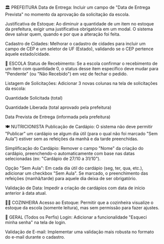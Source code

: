 🏛️ PREFEITURA
Data de Entrega: Incluir um campo de "Data de Entrega Prevista" no momento da aprovação da solicitação da escola.

Justificativa de Estoque: Ao diminuir a quantidade de um item no estoque da prefeitura, exigir uma justificativa obrigatória em um modal. O sistema deve salvar quem, quando e por que a alteração foi feita.

Cadastro de Cidades: Melhorar o cadastro de cidades para incluir um campo de CEP e um seletor de UF (Estado), validando se o CEP pertence àquele estado/cidade.

🏫 ESCOLA
Status de Recebimento: Se a escola confirmar o recebimento de um item com quantidade 0, o status desse item específico deve mudar para "Pendente" (ou "Não Recebido") em vez de fechar o pedido.

Listagem de Solicitações: Adicionar 3 novas colunas na tela de solicitações da escola:

Quantidade Solicitada (total)

Quantidade Liberada (total aprovado pela prefeitura)

Data Prevista de Entrega (informada pela prefeitura)

🍽️ NUTRICIONISTA
Publicação de Cardápio: O sistema não deve permitir "Publicar" um cardápio se algum dia útil (para o qual não foi marcado "Sem Aula") estiver sem as refeições da manhã e da tarde preenchidas.

Simplificação do Cardápio: Remover o campo "Nome" da criação do cardápio, preenchendo-o automaticamente com base nas datas selecionadas (ex: "Cardápio de 27/10 a 31/10").

Opção "Sem Aula": Em cada dia útil do cardápio (seg, ter, qua, etc.), adicionar um checkbox "Sem Aula". Se marcado, o preenchimento das refeições (manhã/tarde) para aquele dia deixa de ser obrigatório.

Validação de Data: Impedir a criação de cardápios com data de início anterior à data atual.

👩‍🍳 COZINHEIRA
Acesso ao Estoque: Permitir que a cozinheira visualize o estoque da escola (somente leitura), mas sem permissão para fazer ajustes.

🔐 GERAL (Todos os Perfis)
Login: Adicionar a funcionalidade "Esqueci minha senha" na tela de login.

Validação de E-mail: Implementar uma validação mais robusta no formato do e-mail durante o cadastro.

